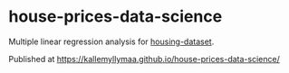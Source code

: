 # house-prices-data-science

Multiple linear regression analysis for [housing-dataset](https://keras.rstudio.com/reference/dataset_boston_housing.html).

Published at <https://kallemyllymaa.github.io/house-prices-data-science/>